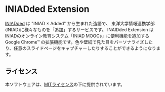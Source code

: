 ﻿# INIADded Extension

[INIADded](https://iniadded.tera-chan.com/) は "INIAD × Added" から生まれた造語で、 東洋大学情報連携学部(INIAD)に様々なものを「追加」するサービスです。
INAIDded Extension は INIADのオンライン教育システム「INIAD MOOCs」に便利機能を追加する Google Chrome™ の拡張機能です。色や壁紙で見た目をパーソナライズしたり、任意のスライドページをキャプチャーしたりすることができるようになります。

## ライセンス
本ソフトウェアは、[MITライセンス](./LICENSE)の下に提供されています。